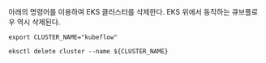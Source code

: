 아래의 명령어를 이용하여 EKS 클러스터를 삭제한다. EKS 위에서 동작하는 큐브플로우 역시 삭제된다.

```
export CLUSTER_NAME="kubeflow"

eksctl delete cluster --name ${CLUSTER_NAME}
```

